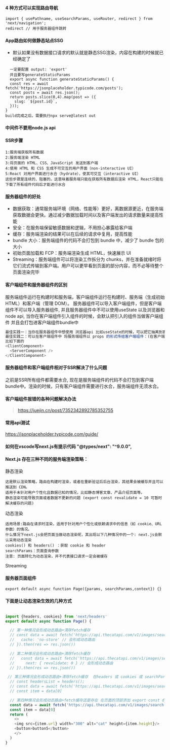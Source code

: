 #### 4 种方式可以实现路由导航
```
import { usePathname, useSearchParams, useRouter, redirect } from 'next/navigation';
redirect // 用于服务器组件跳转
```
#### App路由如何做静态站点SSG
- 默认如果没有数据接口请求的默认就是静态SSG渲染，内容在构建的时候就已经确定了
```
  一定要配置 output: 'export'
  并且要写generateStaticParams 
  export async function generateStaticParams() {
  const res = await fetch('https://jsonplaceholder.typicode.com/posts');
  const posts = await res.json();
  return posts.slice(0,4).map(post => ({
    slug: `${post.id}`,
  }));
}
build完成之后，需要执行npx serve@latest out
```
#### 中间件不要用node.js api

#### SSR步骤
```
1:服务端获取所有数据
2:服务端渲染 HTML
3:将页面的 HTML、CSS、JavaScript 发送到客户端
4:使用 HTML 和 CSS 生成不可交互的用户界面（non-interactive UI）
5:React 对用户界面进行水合（hydrate），使其可交互（interactive UI）
这些步骤是连续的、阻塞的。这意味着服务端只能在获取所有数据后渲染 HTML，React只能在下载了所有组件代码后才能进行水合
```
#### 服务器组件的好处

- 数据获取：通常服务端环境（网络、性能等）更好，离数据源更近，在服务端获取数据会更快。通过减少数据加载时间以及客户端发出的请求数量来提高性能
- 安全：在服务端保留敏感数据和逻辑，不用担心暴露给客户端
- 缓存：服务端渲染的结果可以在后续的请求中复用，提高性能
- bundle 大小：服务端组件的代码不会打包到 bundle 中，减少了 bundle 包的大小
- 初始页面加载和 FCP：服务端渲染生成 HTML，快速展示 UI
- Streaming：服务端组件可以将渲染工作拆分为 chunks，并在准备就绪时将它们流式传输到客户端。用户可以更早看到页面的部分内容，而不必等待整个页面渲染完毕

#### 客户端组件和服务器组件的区别

服务端组件运行在构建时和服务端，客户端组件运行在构建时、服务端（生成初始 HTML）和客户端（管理 DOM）。
服务器组件可以导入客户端组件，但是客户端组件不可以导入服务器组件, 并且服务器组件中不可以使用useState 以及浏览器和node api, 
当你在客户端组件引入组件的时候，会默认把引入的组件当做客户端组件 并且会打包进客户端组件bundle中

```javascript
最佳实践一：当你在服务器组件中想使用 浏览器api 比如useState的时候，可以把它抽离到客户端组件中,然后引入进来
最佳实践二：可以在客户端组件中 将服务端组件以 props 的形式传给客户端组件：(在客户端组件中使用服务器组件的最佳实践)
比如下面的
<ClientComponent>
  <ServerComponent />
</ClientComponent>
```
#### 服务器组件和客户端组件相对于SSR解决了什么问题
之前是SSR所有组件都需要水合, 现在是服务端组件的代码不会打包到客户端bundle中。渲染的时候，只有客户端组件需要进行水合，服务端组件无须水合。

#### 客户端组件报错的各种问题解决办法
> https://juejin.cn/post/7352342892785352755

#### 常用api测试
https://jsonplaceholder.typicode.com/guide/

####  如何在vscode写next.js有提示代码 "@types/next": "^9.0.0",

#### Next.js 存在三种不同的服务端渲染策略：
静态渲染
```
这是默认渲染策略，路由在构建时渲染，或者在重新验证后后台渲染，其结果会被缓存并且可以推送到 CDN。
适用于未针对用户个性化且数据已知的情况，比如静态博客文章、产品介绍页面等。
静态渲染可能导致页面或者数据不更新的问题 (export const revalidate = 10 可暂时解决缓存的问题)

```
动态渲染
```
适用场景:路由在请求时渲染，适用于针对用户个性化或依赖请求中的信息（如 cookie、URL 参数）的情况。
什么情况下next.js会把页面当做动态渲染呢，其出现以下几种情况中的一个: next.js会默认采用动态渲染
cookies() 和 headers() ：获取 cookie 和 header
searchParams：页面查询参数
注意: 页面转化为动态渲染，并不代表接口请求一定会被缓存
```


Streaming

#### 服务器页面组件
```
export default async function Page({params, searchParams,context}) {}
```
#### 下面是让动态渲染生效的几种方式


```javascript

import {headers, cookies} from 'next/headers'
export default async function Page() {

  // 第一种情况会形成动态路由+清除fetch缓存
  // const data = await fetch('https://api.thecatapi.com/v1/images/search', {
  //   cache: 'no-store' // 会形成动态路由
  // }).then(res => res.json())

  // 第二种情况会形成动态路由+清除fetch缓存
  //   const data = await fetch('https://api.thecatapi.com/v1/images/search', {
  //     next: { revalidate: 0 } // 会形成动态路由
  // }).then(res => res.json())

 // 第三种情况会形成动态路由+清除fetch缓存  在headers 或 cookies 或 searchParams 方法之后使用 fetch请求
  // const headersList = headers();
  // const data = await fetch('https://api.thecatapi.com/v1/images/search').then(res => res.json())
  // const item = data[0]

  // 第四种情况会形成动态路由+fetch缓存还是存在 在页面的顶部添加 export const dynamic = 'force-dynamic'; 配置路由段选项
  const data = await fetch('https://api.thecatapi.com/v1/images/search').then(res => res.json())
  const item = data[0]
  return (
    <>
    <img src={item.url} width="300" alt="cat" height={item.height}/>
    <button>button5</button>
    </>
  )
}

```
